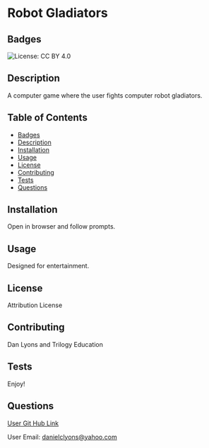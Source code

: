 # Robot Gladiators  

## Badges

![License: CC BY 4.0](https://img.shields.io/badge/License-CC%20BY%204.0-lightgrey.svg)

## Description

A computer game where the user fights computer robot gladiators.

## Table of Contents
* [Badges](#badges)
* [Description](#description)
* [Installation](#installation)
* [Usage](#usage)
* [License](#license)
* [Contributing](#contributing)
* [Tests](#tests)
* [Questions](#questions)

## Installation

Open in browser and follow prompts.

## Usage 

Designed for entertainment.

## License

Attribution License

## Contributing

Dan Lyons and Trilogy Education

## Tests

Enjoy!

## Questions

[User Git Hub Link](https://github.com/dancl6/  "Git Hub Link")

User Email: danielclyons@yahoo.com

